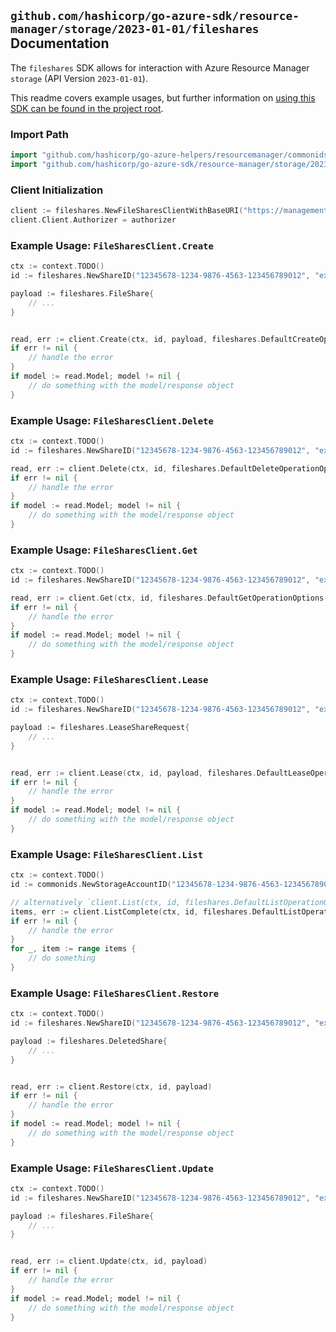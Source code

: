 
## `github.com/hashicorp/go-azure-sdk/resource-manager/storage/2023-01-01/fileshares` Documentation

The `fileshares` SDK allows for interaction with Azure Resource Manager `storage` (API Version `2023-01-01`).

This readme covers example usages, but further information on [using this SDK can be found in the project root](https://github.com/hashicorp/go-azure-sdk/tree/main/docs).

### Import Path

```go
import "github.com/hashicorp/go-azure-helpers/resourcemanager/commonids"
import "github.com/hashicorp/go-azure-sdk/resource-manager/storage/2023-01-01/fileshares"
```


### Client Initialization

```go
client := fileshares.NewFileSharesClientWithBaseURI("https://management.azure.com")
client.Client.Authorizer = authorizer
```


### Example Usage: `FileSharesClient.Create`

```go
ctx := context.TODO()
id := fileshares.NewShareID("12345678-1234-9876-4563-123456789012", "example-resource-group", "storageAccountValue", "shareValue")

payload := fileshares.FileShare{
	// ...
}


read, err := client.Create(ctx, id, payload, fileshares.DefaultCreateOperationOptions())
if err != nil {
	// handle the error
}
if model := read.Model; model != nil {
	// do something with the model/response object
}
```


### Example Usage: `FileSharesClient.Delete`

```go
ctx := context.TODO()
id := fileshares.NewShareID("12345678-1234-9876-4563-123456789012", "example-resource-group", "storageAccountValue", "shareValue")

read, err := client.Delete(ctx, id, fileshares.DefaultDeleteOperationOptions())
if err != nil {
	// handle the error
}
if model := read.Model; model != nil {
	// do something with the model/response object
}
```


### Example Usage: `FileSharesClient.Get`

```go
ctx := context.TODO()
id := fileshares.NewShareID("12345678-1234-9876-4563-123456789012", "example-resource-group", "storageAccountValue", "shareValue")

read, err := client.Get(ctx, id, fileshares.DefaultGetOperationOptions())
if err != nil {
	// handle the error
}
if model := read.Model; model != nil {
	// do something with the model/response object
}
```


### Example Usage: `FileSharesClient.Lease`

```go
ctx := context.TODO()
id := fileshares.NewShareID("12345678-1234-9876-4563-123456789012", "example-resource-group", "storageAccountValue", "shareValue")

payload := fileshares.LeaseShareRequest{
	// ...
}


read, err := client.Lease(ctx, id, payload, fileshares.DefaultLeaseOperationOptions())
if err != nil {
	// handle the error
}
if model := read.Model; model != nil {
	// do something with the model/response object
}
```


### Example Usage: `FileSharesClient.List`

```go
ctx := context.TODO()
id := commonids.NewStorageAccountID("12345678-1234-9876-4563-123456789012", "example-resource-group", "storageAccountValue")

// alternatively `client.List(ctx, id, fileshares.DefaultListOperationOptions())` can be used to do batched pagination
items, err := client.ListComplete(ctx, id, fileshares.DefaultListOperationOptions())
if err != nil {
	// handle the error
}
for _, item := range items {
	// do something
}
```


### Example Usage: `FileSharesClient.Restore`

```go
ctx := context.TODO()
id := fileshares.NewShareID("12345678-1234-9876-4563-123456789012", "example-resource-group", "storageAccountValue", "shareValue")

payload := fileshares.DeletedShare{
	// ...
}


read, err := client.Restore(ctx, id, payload)
if err != nil {
	// handle the error
}
if model := read.Model; model != nil {
	// do something with the model/response object
}
```


### Example Usage: `FileSharesClient.Update`

```go
ctx := context.TODO()
id := fileshares.NewShareID("12345678-1234-9876-4563-123456789012", "example-resource-group", "storageAccountValue", "shareValue")

payload := fileshares.FileShare{
	// ...
}


read, err := client.Update(ctx, id, payload)
if err != nil {
	// handle the error
}
if model := read.Model; model != nil {
	// do something with the model/response object
}
```

